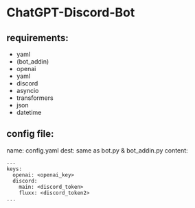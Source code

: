 # ChatGPT-Discord-Bot

## requirements:
- yaml
- (bot_addin)
- openai
- yaml
- discord
- asyncio
- transformers
- json
- datetime

## config file:
name: config.yaml
dest: same as bot.py & bot_addin.py
content:

```
---
keys:
  openai: <openai_key>
  discord:
    main: <discord_token>
    fluxx: <discord_token2>
...
```
